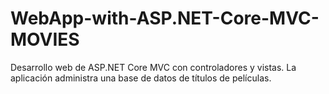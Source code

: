 # WebApp-with-ASP.NET-Core-MVC-MOVIES
Desarrollo web de ASP.NET Core MVC con controladores y vistas. La aplicación administra una base de datos de títulos de películas.
